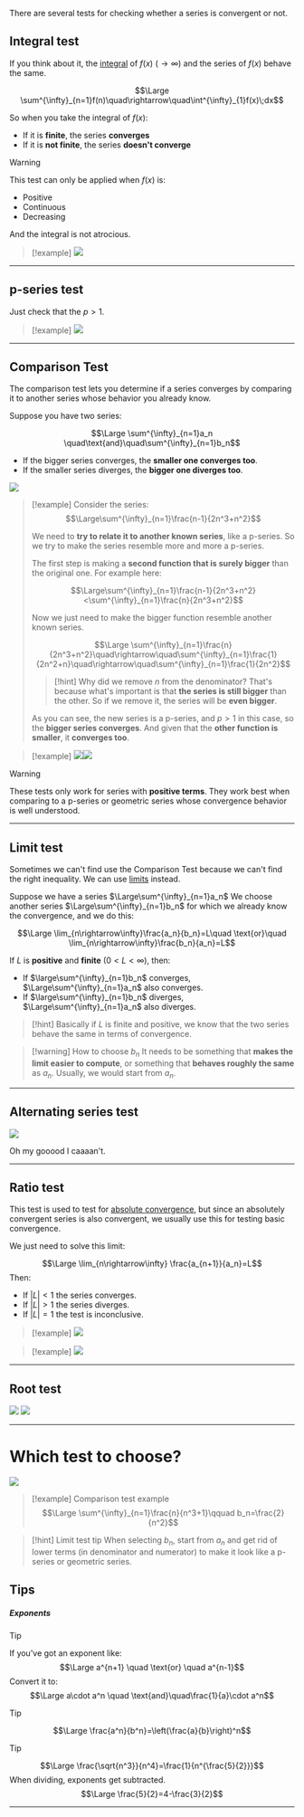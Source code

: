 There are several tests for checking whether a series is convergent or not.

## Integral test

If you think about it, the [integral](3.%20Indefinite%20Integrals.md) of $f(x)$ ($\rightarrow \infty$) and the series of $f(x)$ behave the same.

$$\Large \sum^{\infty}_{n=1}f(n)\quad\rightarrow\quad\int^{\infty}_{1}f(x)\;dx$$

So when you take the integral of $f(x)$:
- If it is **finite**, the series **converges**
- If it is **not finite**, the series **doesn't converge**

> [!warning]
> This test can only be applied when $f(x)$ is:
> - Positive
> - Continuous
> - Decreasing
>   
> And the integral is not atrocious.

> [!example]
> ![](../z_images/Pasted%20image%2020250502192837.png)

---

## p-series test

Just check that the $p>1$.

> [!example]
![](../z_images/Pasted%20image%2020250502193254.png)

---

## Comparison Test

The comparison test lets you determine if a series converges by comparing it to another series whose behavior you already know.

Suppose you have two series:

$$\Large \sum^{\infty}_{n=1}a_n \quad\text{and}\quad\sum^{\infty}_{n=1}b_n$$

- If the bigger series converges, the **smaller one converges too**. 
- If the smaller series diverges, the **bigger one diverges too**.

![](../z_images/Senza%20titodsfsdfsdflo.png)

> [!example]
> Consider the series:
> $$\Large\sum^{\infty}_{n=1}\frac{n-1}{2n^3+n^2}$$
> 
> We need to **try to relate it to another known series**, like a p-series.
> So we try to make the series resemble more and more a p-series.
> 
> The first step is making a **second function that is surely bigger** than the original one.
> For example here:
> 
> $$\Large\sum^{\infty}_{n=1}\frac{n-1}{2n^3+n^2}<\sum^{\infty}_{n=1}\frac{n}{2n^3+n^2}$$
> 
> Now we just need to make the bigger function resemble another known series.
> 
> $$\Large \sum^{\infty}_{n=1}\frac{n}{2n^3+n^2}\quad\rightarrow\quad\sum^{\infty}_{n=1}\frac{1}{2n^2+n}\quad\rightarrow\quad\sum^{\infty}_{n=1}\frac{1}{2n^2}$$
> 
> > [!hint] Why did we remove $n$ from the denominator?
> > That's because what's important is that **the series is still bigger** than the other. 
> > So if we remove it, the series will be **even bigger**.
> 
> 
> As you can see, the new series is a p-series, and $p>1$ in this case, so the **bigger series converges**. 
> And given that the **other function is smaller**, it **converges too**.

> [!example]
> ![](../z_images/Pasted%20image%2020250503113500.png)![](../z_images/Pasted%20image%2020250503113516.png)

> [!warning] 
> These tests only work for series with **positive terms**. 
> They work best when comparing to a p-series or geometric series whose convergence behavior is well understood.
> 
> 

---

## Limit test

Sometimes we can't find use the Comparison Test because we can't find the right inequality. We can use [limits](../Calculus/Limits.md) instead.

Suppose we have a series $\Large\sum^{\infty}_{n=1}a_n$
We choose another series $\Large\sum^{\infty}_{n=1}b_n$ for which we already know the convergence, and we do this:

$$\Large \lim_{n\rightarrow\infty}\frac{a_n}{b_n}=L\quad \text{or}\quad \lim_{n\rightarrow\infty}\frac{b_n}{a_n}=L$$

If $L$ is **positive** and **finite** ($0<L<\infty$), then:
- If $\large\sum^{\infty}_{n=1}b_n$ converges, $\Large\sum^{\infty}_{n=1}a_n$ also converges.
- If $\large\sum^{\infty}_{n=1}b_n$ diverges, $\Large\sum^{\infty}_{n=1}a_n$ also diverges.

> [!hint]
> Basically if $L$ is finite and positive, we know that the two series behave the same in terms of convergence.

> [!warning] How to choose $b_n$
> It needs to be something that **makes the limit easier to compute**, or something that **behaves roughly the same** as $a_n$.
> Usually, we would start from $a_n$.

---

## Alternating series test

![](../z_images/Pasted%20image%2020250503163616.png)

Oh my gooood I caaaan't.

---

## Ratio test

This test is used to test for [absolute convergence](1.%20Series.md#^37da2b), but since an absolutely convergent series is also convergent, we usually use this for testing basic convergence.

We just need to solve this limit:

$$\Large \lim_{n\rightarrow\infty} \frac{a_{n+1}}{a_n}=L$$
Then:
- If $|L| < 1$ the series converges.
- If $|L|> 1$ the series diverges.
- If $|L| = 1$ the test is inconclusive.

> [!example]
> ![](../z_images/Pasted%20image%2020250504171341.png)

> [!example]
> ![](../z_images/Pasted%20image%2020250504171403.png)

---

## Root test

![](../z_images/Pasted%20image%2020250504174733.png)
![](../z_images/Pasted%20image%2020250504174847.png)

---

# Which test to choose?

![](../z_images/Pasted%20image%2020250504175104.png)

> [!example] Comparison test example
> $$\Large \sum^{\infty}_{n=1}\frac{n}{n^3+1}\qquad b_n=\frac{2}{n^2}$$

> [!hint] Limit test tip
> When selecting $b_n$, start from $a_n$ and get rid of lower terms (in denominator and numerator) to make it look like a p-series or geometric series.

## Tips

##### Exponents

> [!tip]
> If you've got an exponent like:
> $$\Large a^{n+1} \quad \text{or} \quad a^{n-1}$$
> Convert it to:
> $$\Large a\cdot a^n \quad \text{and}\quad\frac{1}{a}\cdot a^n$$

> [!tip]
> $$\Large \frac{a^n}{b^n}=\left(\frac{a}{b}\right)^n$$

> [!tip]
> $$\Large \frac{\sqrt{n^3}}{n^4}=\frac{1}{n^{\frac{5}{2}}}$$
> When dividing, exponents get subtracted. 
> $$\Large \frac{5}{2}=4-\frac{3}{2}$$

---

